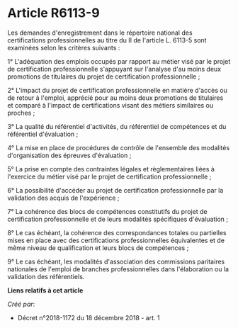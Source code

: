 # Article R6113-9

Les demandes d'enregistrement dans le répertoire national des certifications professionnelles au titre du II de l'article L.
6113-5 sont examinées selon les critères suivants :

1° L'adéquation des emplois occupés par rapport au métier visé par le projet de certification professionnelle s'appuyant sur
l'analyse d'au moins deux promotions de titulaires du projet de certification professionnelle ;

2° L'impact du projet de certification professionnelle en matière d'accès ou de retour à l'emploi, apprécié pour au moins
deux promotions de titulaires et comparé à l'impact de certifications visant des métiers similaires ou proches ;

3° La qualité du référentiel d'activités, du référentiel de compétences et du référentiel d'évaluation ;

4° La mise en place de procédures de contrôle de l'ensemble des modalités d'organisation des épreuves d'évaluation ;

5° La prise en compte des contraintes légales et règlementaires liées à l'exercice du métier visé par le projet de
certification professionnelle ;

6° La possibilité d'accéder au projet de certification professionnelle par la validation des acquis de l'expérience ;

7° La cohérence des blocs de compétences constitutifs du projet de certification professionnelle et de leurs modalités
spécifiques d'évaluation ;

8° Le cas échéant, la cohérence des correspondances totales ou partielles mises en place avec des certifications
professionnelles équivalentes et de même niveau de qualification et leurs blocs de compétences ;

9° Le cas échéant, les modalités d'association des commissions paritaires nationales de l'emploi de branches professionnelles
dans l'élaboration ou la validation des référentiels.

**Liens relatifs à cet article**

_Créé par_:

  - Décret n°2018-1172 du 18 décembre 2018 - art. 1
